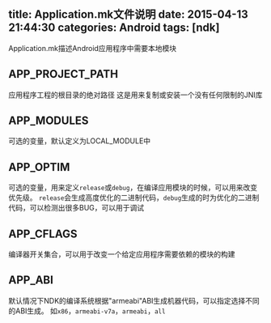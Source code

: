 title: Application.mk文件说明
date: 2015-04-13 21:44:30
categories: Android
tags: [ndk]
---
Application.mk描述Android应用程序中需要本地模块
<!--more-->
## APP_PROJECT_PATH
应用程序工程的根目录的绝对路径
这是用来复制或安装一个没有任何限制的JNI库

## APP_MODULES
可选的变量，默认定义为LOCAL_MODULE中

## APP_OPTIM
可选的变量，用来定义`release`或`debug`，在编译应用模块的时候，可以用来改变优先级。
`release`会生成高度优化的二进制代码，`debug`生成的时为优化的二进制代码，可以检测出很多BUG，可以用于调试

## APP_CFLAGS
编译器开关集合，可以用于改变一个给定应用程序需要依赖的模块的构建

## APP_ABI
默认情况下NDK的编译系统根据"armeabi"ABI生成机器代码，可以指定选择不同的ABI生成。
如`x86`，`armeabi-v7a`，`armeabi`，`all`

